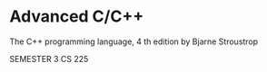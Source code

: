 # Advanced C/C++
The C++ programming language, 4
th edition
by Bjarne Stroustrop

SEMESTER 3
CS 225
